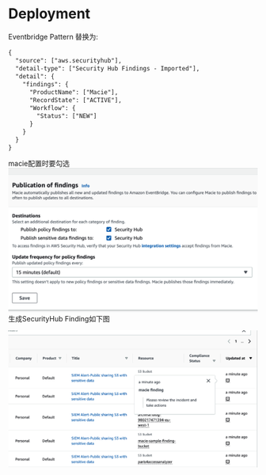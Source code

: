 # Deployment
Eventbridge Pattern 替换为:
```
{
  "source": ["aws.securityhub"],
  "detail-type": ["Security Hub Findings - Imported"],
  "detail": {
    "findings": {
      "ProductName": ["Macie"],
      "RecordState": ["ACTIVE"],
      "Workflow": {
        "Status": ["NEW"]
      }
    }
  }
}
```
macie配置时要勾选
![macie](/s3/macie-sh-open.png)
生成SecurityHub Finding如下图

![sample](/s3/SIEM-Alert.png)
